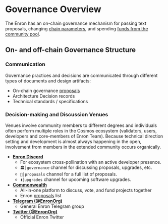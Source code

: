 <!--
order: 1
title: "Overview"
-->

# Governance Overview

The Enron has an on-chain governance mechanism for passing
text proposals, changing [chain parameters](./param_change), and spending [funds from the community pool](./community_pool).

## On- and off-chain Governance Structure

### Communication

Governance practices and decisions are communicated through different types of documents and design artifacts:

- On-chain governance [proposals](https://www.mintscan.io/enron/proposals)
- Architecture Decision records
- Technical standards / specifications

### Decision-making and Discussion Venues

Venues involve community members to different degrees and individuals often perform multiple roles in the Cosmos ecosystem (validators, users, developers and core-members of Enron Team). Because technical direction setting and development is almost always happening in the open, involvement from members in the extended community occurs organically.

- **[Enron Discord](https://discord.gg/enron)**
    - For ecosystem cross-pollination with an active developer presence.
    - `🏛│governance` channel for discussing proposals, upgrades, etc.
    - `📜│proposals` channel for a full list of proposals.
    - `⏫│upgrades` channel for upcoming software upgrades.
- **[Commonwealth](https://commonwealth.im/enron)**
    - All-in-one platform to discuss, vote, and fund projects together
    - Enron [proposals](https://commonwealth.im/enron/proposals) list
- **[Telegram (@EnronOrg)](https://t.me/EnronOrg)**
    - General Enron Telegram group
- **[Twitter (@EnronOrg)](https://twitter.com/EnronOrg)**
    - Official Enron Twitter
